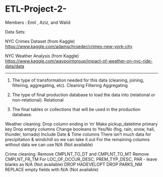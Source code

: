 # ETL-Project-2-

Members : Emil , Aziz, and Walid 

Data Sets:

NYC Crimes Dataset (from Kaggle) https://www.kaggle.com/adamschroeder/crimes-new-york-city

NYC Weather Analysis (from Kaggle) https://www.kaggle.com/waypointgroup/impact-of-weather-on-nyc-ride-data/data

-----------------------------------------------------------------------------------------------------------------------------------------------
1) The type of transformation needed for this data (cleaning, joining, filtering, aggregating, etc).
Cleaning
Filtering 
Aggregating

2) The type of final production database to load the data into (relational or non-relational).
Relational 

3) The final tables or collections that will be used in the production database.

Weather cleaning: 
Drop column ending in ‘m’
Make pickup_datetime primary key 
Drop empty columns 
Change booleans to Yes/No (fog, rain, snow, hail, thunder, tornado)
Include Date & Time columns 
There isn’t much data for precipitation & windchill so we can take it out 
For the remaining columns without data we can use N/A (Not available) 

Crime cleaning:
Remove CMPLNT_TO_DT and CMPLNT_TO_MT
Remove CMPLNT_FR_TM 
For LOC_OF_OCCUR_DESC, PREM_TYP_DESC, PAR - leave blanks as N/A (Not available)
DROP HADEVELOPT
DROP PARKS_NM
REPLACE empty fields with N/A (Not available)




